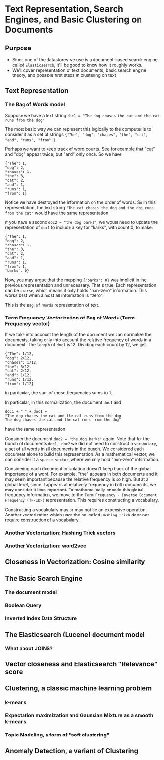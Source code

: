 # Text Representation, Search Engines, and Basic Clustering on Documents

## Purpose
- Since one of the datastores we use is a document-based search engine called `Elasticsearch`, it'll be good to know how it roughly works.
- We'll cover representation of text documents, basic search engine theory, and possible first steps in clustering on text

## Text Representation
### The Bag of Words model
Suppose we have a text string `doc1 = "The dog chases the cat and the cat runs from the dog"`

The most basic way we can represent this logically to the computer is to consider it as a set of strings `{"The", "dog", "chases", "the", "cat", "and", "runs", "from" }`.

Perhaps we want to keep track of word counts. See for example that "cat" and "dog" appear twice, but "and" only once. So we have

    {"The": 1,
    "dog": 2,
    "chases": 1,
    "the": 3,
    "cat": 2,
    "and": 1,
    "runs": 1,
    "from": 1}

Notice we have destroyed the information on the order of words. So in this representation, the text string `"The cat chases the dog and the dog runs from the cat"` would have the same representation.

If you have a second `doc2 = "the dog barks"`, we would need to update the representation of `doc1` to include a key for "barks", with count 0, to make:

    {"The": 1,
    "dog": 2,
    "chases": 1,
    "the": 3,
    "cat": 2,
    "and": 1,
    "runs": 1,
    "from": 1,
    "barks": 0}

Now, you may argue that the mapping `{"barks": 0}` was implicit in the previous representation and unnecessary. That's true. Each representation can be `sparse`, which means it only holds "non-zero" information. This works best when almost all information is "zero".

This is the `Bag of Words` representation of text.


### Term Frequency Vectorization of Bag of Words (Term Frequency vector)

If we take into account the length of the document we can normalize the documents, taking only into account the relative frequency of words in a document. The `length` of `doc1` is 12. Dividing each count by 12, we get

    {"The": 1/12,
    "dog": 2/12,
    "chases": 1/12,
    "the": 3/12,
    "cat": 2/12,
    "and": 1/12,
    "runs": 1/12,
    "from": 1/12}

In particular, the sum of these frequencies sums to 1.

In particular, in this normalization, the document `doc1` and

    doc1 + " " + doc1 =
    "The dog chases the cat and the cat runs from the dog
    The dog chases the cat and the cat runs from the dog"

have the same representation.

Consider the document `doc2 = "the dog barks"` again. Note that for the bunch of documents `doc1, doc2` we did not need to construct a `vocabulary`, a set of all words in all documents in the bunch. We considered each document alone to build this representation. As a mathematical vector, we can consider it a `sparse vector`, where we only hold "non-zero" information.

Considering each document in isolation doesn't keep track of the global importance of a word. For example, "the" appears in both documents and it may seem important because the relative frequency is so high. But at a global level, since it appears at relatively frequency in both documents, we may consider it less important. To mathematically encode this global frequency information, we move to the `Term Frequency - Inverse Document Frequency (TF-IDF)` representation. This requires constructing a vocabulary.

Constructing a vocabulary may or may not be an expensive operation. Another vectorization which uses the so-called `Hashing Trick` does not require construction of a vocabulary.

### Another Vectorization: Hashing Trick vectors

### Another Vectorization: word2vec

## Closeness in Vectorization: Cosine similarity


## The Basic Search Engine
### The document model

### Boolean Query

### Inverted Index Data Structure

## The Elasticsearch (Lucene) document model

### What about JOINS?


## Vector closeness and Elasticsearch "Relevance" score

## Clustering, a classic machine learning problem
### k-means

### Expectation maximization and Gaussian Mixture as a smooth k-means

### Topic Modeling, a form of "soft clustering"

## Anomaly Detection, a variant of Clustering
